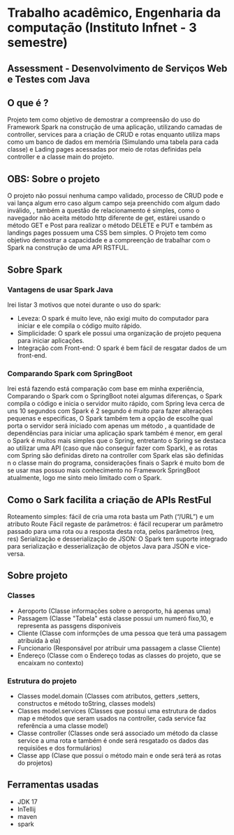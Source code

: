 # Trabalho acadêmico, Engenharia da computação (Instituto Infnet - 3 semestre)
## Assessment - Desenvolvimento de Serviços Web e Testes com Java

## O que é ?  
Projeto tem como objetivo de demostrar a compreensão do uso do Framework Spark na construção de uma aplicação, 
utilizando camadas de controller, services para a criação de CRUD e rotas enquanto utiliza maps como um banco de dados em memória (Simulando uma tabela para cada classe) e Lading pages acessadas por meio de rotas 
definidas pela controller e a classe main do projeto.

## OBS: Sobre o projeto
O projeto não possui nenhuma campo validado, processo de CRUD pode e vai lança algum erro caso algum campo seja preenchido com algum dado inválido, 
, também a questão de relacionamento é simples, como o navegador não aceita método http diferente de get, estárei usando o método GET e Post para realizar o 
método DELETE e PUT e também as landings pages possuem uma CSS bem simples.
O Projeto tem como objetivo demostrar a capacidade e a compreenção de trabalhar com o Spark na construção de uma API RSTFUL.

## Sobre Spark

### Vantagens de usar Spark Java
Irei listar 3 motivos que notei durante o uso do spark:
-	Leveza: O spark é muito leve, não exigi muito do computador para iniciar e ele compila o código muito rápido.
-	Simplicidade: O spark ele possui uma organização de projeto pequena para iniciar aplicações.
-	Integração com Front-end: O spark é bem fácil de resgatar dados de um front-end.

### Comparando Spark com SpringBoot
Irei está fazendo está comparação com base em minha experiência, Comparando o Spark com o SpringBoot notei algumas diferenças, 
o Spark compila o código e inicia o servidor muito rápido, com Spring leva cerca de uns 10 segundos com Spark é 2 segundo é muito para fazer 
alterações pequenas e especificas, O Spark também tem a opção de escolhe qual porta o servidor será iniciado com apenas um método , a quantidade de 
dependências para iniciar uma aplicação spark também é menor, em geral o Spark é muitos mais simples que o Spring, entretanto o Spring se destaca 
ao utilizar uma API (caso que não conseguir fazer com Spark), e as rotas com Spring são definidas direto na controller com Spark elas são definidas n
o classe main do programa, considerações finais o Saprk é muito bom de se usar mas possuo mais conhecimento no Framework SpringBoot atualmente, 
logo me sinto meio limitado com o Spark.

## Como o Sark facilita a criação de APIs RestFul
Roteamento simples: fácil de cria uma rota basta um Path (“/URL”) e um atributo Route
Fácil regaste de parâmetros: é fácil recuperar um parâmetro passado para uma rota ou a resposta desta rota, pelos parâmetros (req, res) 
Serialização e desserialização de JSON: O Spark tem suporte integrado para serialização e desserialização de objetos Java para JSON e vice-versa.

## Sobre projeto

### Classes
- Aeroporto (Classe informações sobre o aeroporto, há apenas uma)
- Passagem (Classe "Tabela" está classe possui um numeró fixo,10, e representa as passgens disponiveis
- Cliente (Classe com informções de uma pessoa que terá uma passagem atribuida à ela)
- Funcionario (Responsável por atribuir uma passagem a classe Cliente)
- Endereço (Classe com o Endereço todas as classes do projeto, que se encaixam no contexto)

### Estrutura do projeto
- Classes model.domain (Classes com atributos, getters ,setters, constructos e método toString, classes models)
- Classes model.services (Classes que possui uma estrutura de dados map e métodos que seram usados na controller, cada service faz referência a uma classe model)
- Classe controller (Classes onde será associado um método da classe service a uma rota e também é onde será resgatado os dados das requisiões e dos formulários)
- Classe app (Clase que possui o método main e onde será terá as rotas do projetos)

## Ferramentas usadas
- JDK 17
- InTellij
- maven
- spark


